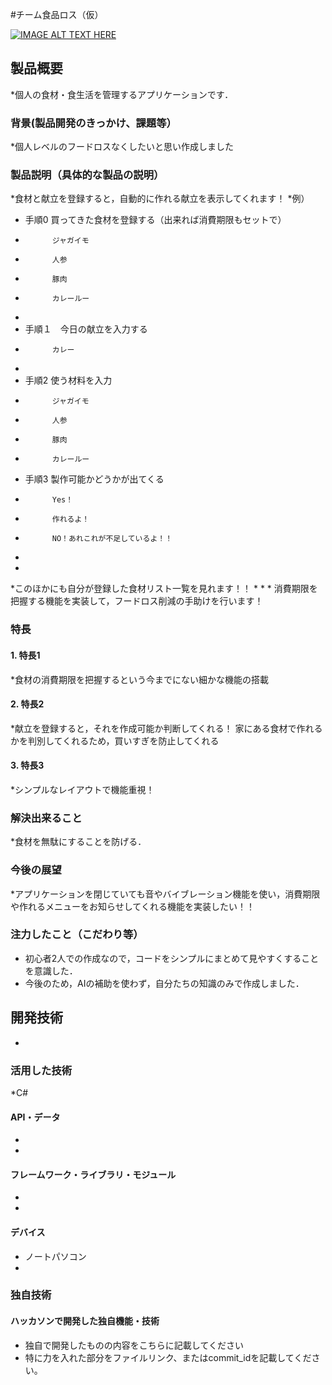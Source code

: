 #チーム食品ロス（仮）

[![IMAGE ALT TEXT HERE](https://jphacks.com/wp-content/uploads/2024/07/JPHACKS2024_ogp.jpg)](https://www.youtube.com/watch?v=DZXUkEj-CSI)

## 製品概要
*個人の食材・食生活を管理するアプリケーションです．
### 背景(製品開発のきっかけ、課題等）
*個人レベルのフードロスなくしたいと思い作成しました
### 製品説明（具体的な製品の説明）
*食材と献立を登録すると，自動的に作れる献立を表示してくれます！
*例）
*   手順0  買ってきた食材を登録する（出来れば消費期限もセットで）
*           ジャガイモ
*           人参
*           豚肉
*           カレールー
*       
*   手順１　今日の献立を入力する
*           カレー
*       
*   手順2  使う材料を入力
*           ジャガイモ
*           人参
*           豚肉
*           カレールー
*   手順3  製作可能かどうかが出てくる
*           Yes！
*           作れるよ！
*           NO！あれこれが不足しているよ！！
*
*
*このほかにも自分が登録した食材リスト一覧を見れます！！
*
*
*
消費期限を把握する機能を実装して，フードロス削減の手助けを行います！

### 特長
#### 1. 特長1
*食材の消費期限を把握するという今までにない細かな機能の搭載
#### 2. 特長2
*献立を登録すると，それを作成可能か判断してくれる！
家にある食材で作れるかを判別してくれるため，買いすぎを防止してくれる
#### 3. 特長3
*シンプルなレイアウトで機能重視！

### 解決出来ること
*食材を無駄にすることを防げる．
### 今後の展望
*アプリケーションを閉じていても音やバイブレーション機能を使い，消費期限や作れるメニューをお知らせしてくれる機能を実装したい！！
### 注力したこと（こだわり等）
* 初心者2人での作成なので，コードをシンプルにまとめて見やすくすることを意識した．
* 今後のため，AIの補助を使わず，自分たちの知識のみで作成しました．

## 開発技術
*
### 活用した技術
*C#
#### API・データ
* 
* 

#### フレームワーク・ライブラリ・モジュール
* 
* 

#### デバイス
* ノートパソコン
* 

### 独自技術
#### ハッカソンで開発した独自機能・技術
* 独自で開発したものの内容をこちらに記載してください
* 特に力を入れた部分をファイルリンク、またはcommit_idを記載してください。
